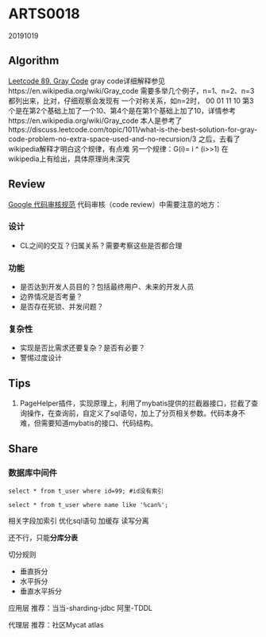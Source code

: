 # ARTS0018

20191019

## Algorithm

[Leetcode 89. Gray Code](https://github.com/evasnowind/LeetCodeOJ/tree/master/LeetCodeSolutions/src/oj_solution/oj_89_gray_code)
gray code详细解释参见https://en.wikipedia.org/wiki/Gray_code
需要多举几个例子，n=1、n=2、n=3都列出来，比对，仔细观察会发现有
一个对称关系，如n=2时，
00
01
11
10
第3个是在第2个基础上加了一个10、第4个是在第1个基础上加了10，详情参考https://en.wikipedia.org/wiki/Gray_code
本人是参考了https://discuss.leetcode.com/topic/1011/what-is-the-best-solution-for-gray-code-problem-no-extra-space-used-and-no-recursion/3
之后，去看了wikipedia解释才明白这个规律，有点难
另一个规律：G(i)= i ^ (i>>1) 在wikipedia上有给出，具体原理尚未深究


## Review

[Google 代码审核规范](https://github.com/google/eng-practices/blob/master/review/reviewer/looking-for.md)
代码审核（code review）中需要注意的地方：
### 设计
- CL之间的交互？归属关系？需要考察这些是否都合理

### 功能
- 是否达到开发人员目的？包括最终用户、未来的开发人员
- 边界情况是否考量？
- 是否存在死锁、并发问题？

### 复杂性
- 实现是否比需求还要复杂？是否有必要？
- 警惕过度设计


## Tips
1. PageHelper插件，实现原理上，利用了mybatis提供的拦截器接口，拦截了查询操作，在查询前，自定义了sql语句，加上了分页相关参数。代码本身不难，但需要知道mybatis的接口、代码结构。


## Share
### 数据库中间件

```
select * from t_user where id=99; #id没有索引

select * from t_user where name like '%can%';
```

相关字段加索引
优化sql语句
加缓存
读写分离

还不行，只能**分库分表**

切分规则

- 垂直拆分
- 水平拆分
- 垂直水平拆分

应用层
推荐：当当-sharding-jdbc
阿里-TDDL

代理层
推荐：社区Mycat
atlas
